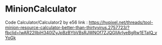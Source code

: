 # MinionCalculator
Code Calculator/Calculator2 by e56
link : https://hypixel.net/threads/tool-minion-resource-calculator-better-than-thirtyvirus.2757723/?fbclid=IwAR22lIbiH340lZyJpBzBYbVBsRJWNOf7ZJQGIlArIyeBgRw1ETaIQ_vYoGk

